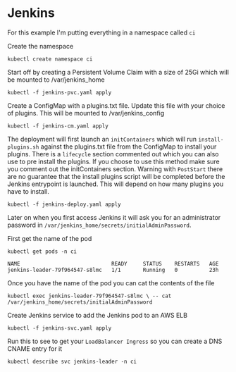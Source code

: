 # Jenkins

For this example I'm putting everything in a namespace called `ci`

Create the namespace

`kubectl create namespace ci`

Start off by creating a Persistent Volume Claim with a size of 25Gi which will be mounted to /var/jenkins_home

`kubectl -f jenkins-pvc.yaml apply`

Create a ConfigMap with a plugins.txt file. Update this file with your choice of plugins. This will be mounted to /var/jenkins_config

`kubectl -f jenkins-cm.yaml apply`

The deployment will first launch an `initContainers` which will run `install-plugins.sh` against the plugins.txt file from the ConfigMap to install your plugins.  There is a `lifecycle` section commented out which you can also use to pre install the plugins.  If you choose to use this method make sure you comment out the initContainers section.  Warning with `PostStart` there are no guarantee that the install plugins script will be completed before the Jenkins entrypoint is launched. This will depend on how many plugins you have to install.

`kubectl -f jenkins-deploy.yaml apply`

Later on when you first access Jenkins it will ask you for an administrator password in `/var/jenkins_home/secrets/initialAdminPassword`. 

First get the name of the pod

`kubectl get pods -n ci`

`NAME                             READY     STATUS    RESTARTS   AGE
jenkins-leader-79f964547-s8lmc   1/1       Running   0          23h`

Once you have the name of the pod you can cat the contents of the file

`kubectl exec jenkins-leader-79f964547-s8lmc \
        -- cat /var/jenkins_home/secrets/initialAdminPassword`

Create Jenkins service to add the Jenkins pod to an AWS ELB

`kubectl -f jenkins-svc.yaml apply`

Run this to see to get your `LoadBalancer Ingress` so you can create a DNS CNAME entry for it

`kubectl describe svc jenkins-leader -n ci`